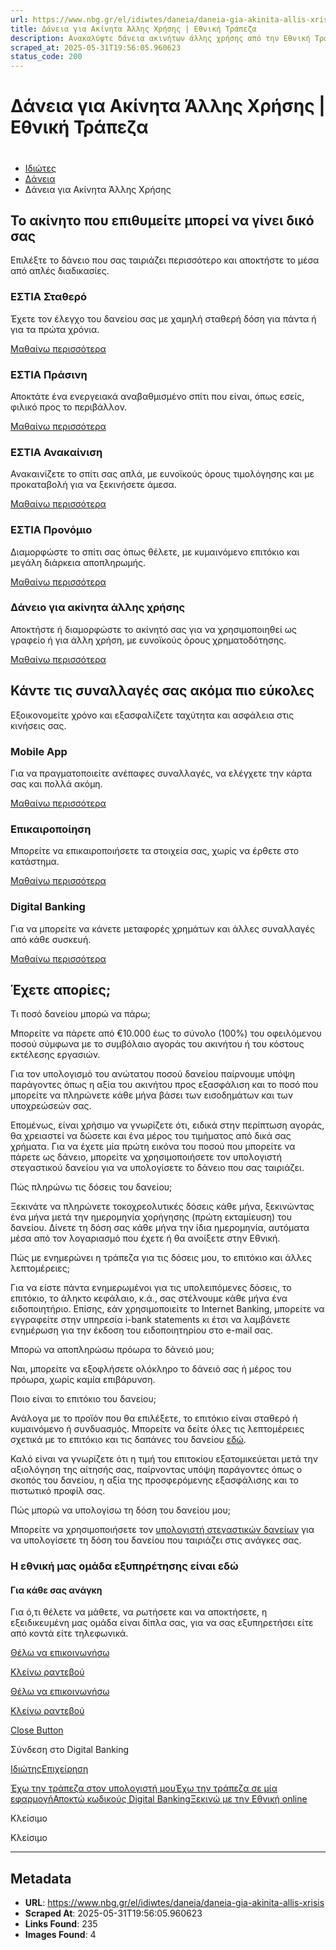 ```yaml
---
url: https://www.nbg.gr/el/idiwtes/daneia/daneia-gia-akinita-allis-xrisis
title: Δάνεια για Ακίνητα Άλλης Χρήσης | Εθνική Τράπεζα
description: Ανακαλύψτε δάνεια ακινήτων άλλης χρήσης από την Εθνική Τράπεζα και επιλέξτε αυτό που ταιριάζει στις ανάγκες σας. Μάθετε περισσότερα στο site!
scraped_at: 2025-05-31T19:56:05.960623
status_code: 200
---
```


# Δάνεια για Ακίνητα Άλλης Χρήσης | Εθνική Τράπεζα

# 

  * [Ιδιώτες](/el/idiwtes)
  * [Δάνεια](/el/idiwtes/daneia)
  * Δάνεια για Ακίνητα Άλλης Χρήσης 

## Το ακίνητο που επιθυμείτε μπορεί να γίνει δικό σας

Επιλέξτε το δάνειο που σας ταιριάζει περισσότερο και αποκτήστε το μέσα από απλές διαδικασίες.

### ΕΣΤΙΑ Σταθερό

Έχετε τον έλεγχο του δανείου σας με χαμηλή σταθερή δόση για πάντα ή για τα πρώτα χρόνια.

[ Μαθαίνω περισσότερα ](/el/idiwtes/daneia/stegastika-daneia/daneia-akinitwn/estia-stathero)

### ΕΣΤΙΑ Πράσινη

Αποκτάτε ένα ενεργειακά αναβαθμισμένο σπίτι που είναι, όπως εσείς, φιλικό προς το περιβάλλον.

[ Μαθαίνω περισσότερα ](/el/idiwtes/daneia/stegastika-daneia/daneia-akinitwn/estia-prasini)

### ΕΣΤΙΑ Ανακαίνιση

Ανακαινίζετε το σπίτι σας απλά, με ευνοϊκούς όρους τιμολόγησης και με προκαταβολή για να ξεκινήσετε άμεσα.

[ Μαθαίνω περισσότερα ](/el/idiwtes/daneia/stegastika-daneia/episkeuastika-daneia/estia-anakainisi)

### ΕΣΤΙΑ Προνόμιο

Διαμορφώστε το σπίτι σας όπως θέλετε, με κυμαινόμενο επιτόκιο και μεγάλη διάρκεια αποπληρωμής.

[ Μαθαίνω περισσότερα ](/el/idiwtes/daneia/stegastika-daneia/daneia-akinitwn/estia-pronomio)

### Δάνειο για ακίνητα άλλης χρήσης

Αποκτήστε ή διαμορφώστε το ακίνητό σας για να χρησιμοποιηθεί ως γραφείο ή για άλλη χρήση, με ευνοϊκούς όρους χρηματοδότησης.

[ Μαθαίνω περισσότερα ](/el/idiwtes/daneia/daneia-gia-akinita-allis-xrisis/stegastiko-daneio-gia-akinita-allis-xrisis)

## Κάντε τις συναλλαγές σας ακόμα πιο εύκολες

Εξοικονομείτε χρόνο και εξασφαλίζετε ταχύτητα και ασφάλεια στις κινήσεις σας.

### Mobile App

Για να πραγματοποιείτε ανέπαφες συναλλαγές, να ελέγχετε την κάρτα σας και πολλά ακόμη.

[ Μαθαίνω περισσότερα ](/el/idiwtes/kathimerines-sunallages/digital-banking/mobile-banking)

### Επικαιροποίηση

Μπορείτε να επικαιροποιήσετε τα στοιχεία σας, χωρίς να έρθετε στο κατάστημα.

[ Μαθαίνω περισσότερα ](/el/idiwtes/kathimerines-sunallages/digital-banking/dunatotites-internet-mobile-banking/epikairopoiisi-stoixeiwn-sthn-ethniki-trapeza-meso-digital-banking)

### Digital Banking

Για να μπορείτε να κάνετε μεταφορές χρημάτων και άλλες συναλλαγές από κάθε συσκευή.

[ Μαθαίνω περισσότερα ](/el/idiwtes/kathimerines-sunallages/digital-banking)

## Έχετε απορίες;

Τι ποσό δανείου μπορώ να πάρω;

Μπορείτε να πάρετε από €10.000 έως το σύνολο (100%) του οφειλόμενου ποσού σύμφωνα με το συμβόλαιο αγοράς του ακινήτου ή του κόστους εκτέλεσης εργασιών.

Για τον υπολογισμό του ανώτατου ποσού δανείου παίρνουμε υπόψη παράγοντες όπως η αξία του ακινήτου προς εξασφάλιση και το ποσό που μπορείτε να πληρώνετε κάθε μήνα βάσει των εισοδημάτων και των υποχρεώσεών σας.

Επομένως, είναι χρήσιμο να γνωρίζετε ότι, ειδικά στην περίπτωση αγοράς, θα χρειαστεί να δώσετε και ένα μέρος του τιμήματος από δικά σας χρήματα. Για να έχετε μία πρώτη εικόνα του ποσού που μπορείτε να πάρετε ως δάνειο, μπορείτε να χρησιμοποιήσετε τον υπολογιστή στεγαστικού δανείου για να υπολογίσετε το δάνειο που σας ταιριάζει.

  

Πώς πληρώνω τις δόσεις του δανείου;

Ξεκινάτε να πληρώνετε τοκοχρεολυτικές δόσεις κάθε μήνα, ξεκινώντας ένα μήνα μετά την ημερομηνία χορήγησης (πρώτη εκταμίευση) του δανείου. Δίνετε τη δόση σας κάθε μήνα την ίδια ημερομηνία, αυτόματα μέσα από τον λογαριασμό που έχετε ή θα ανοίξετε στην Εθνική.

Πώς με ενημερώνει η τράπεζα για τις δόσεις μου, το επιτόκιο και άλλες λεπτομέρειες;

Για να είστε πάντα ενημερωμένοι για τις υπολειπόμενες δόσεις, το επιτόκιο, το άληκτο κεφάλαιο, κ.ά., σας στέλνουμε κάθε μήνα ένα ειδοποιητήριο. Επίσης, εάν χρησιμοποιείτε το Internet Banking, μπορείτε να εγγραφείτε στην υπηρεσία i-bank statements κι έτσι να λαμβάνετε ενημέρωση για την έκδοση του ειδοποιητηρίου στο e-mail σας.

Μπορώ να αποπληρώσω πρόωρα το δάνειό μου;

Ναι, μπορείτε να εξοφλήσετε ολόκληρο το δάνειό σας ή μέρος του πρόωρα, χωρίς καμία επιβάρυνση.

Ποιο είναι το επιτόκιο του δανείου;

Ανάλογα με το προϊόν που θα επιλέξετε, το επιτόκιο είναι σταθερό ή κυμαινόμενο ή συνδυασμός. Μπορείτε να δείτε όλες τις λεπτομέρειες σχετικά με το επιτόκιο και τις δαπάνες του δανείου [εδώ](https://www.nbg.gr/-/jssmedia/Files/Timologio/web_portal_elliniko_epitokia-timologio_daneiwn.pdf?rev=b6562bbb270041b3ae00b9213919e131&hash=5C4193509AD78D333C7818E02BB7DFF9).

Καλό είναι να γνωρίζετε ότι η τιμή του επιτοκίου εξατομικεύεται μετά την αξιολόγηση της αίτησής σας, παίρνοντας υπόψη παράγοντες όπως ο σκοπός του δανείου, η αξία της προσφερόμενης εξασφάλισης και το πιστωτικό προφίλ σας.

Πώς μπορώ να υπολογίσω τη δόση του δανείου μου;

Μπορείτε να χρησιμοποιήσετε τον [υπολογιστή στεγαστικών δανείων](/el/idiwtes/kathimerines-sunallages/online-trapezika-ergaleia/upologistis-stegastikou-daneiou) για να υπολογίσετε τη δόση του δανείου που ταιριάζει στις ανάγκες σας.

### Η εθνική μας ομάδα εξυπηρέτησης είναι εδώ

#### Για κάθε σας ανάγκη

Για ό,τι θέλετε να μάθετε, να ρωτήσετε και να αποκτήσετε, η εξειδικευμένη μας ομάδα είναι δίπλα σας, για να σας εξυπηρετήσει είτε από κοντά είτε τηλεφωνικά.

[Θέλω να επικοινωνήσω](/el/footer/epikoinwnia)

[ Κλείνω ραντεβού ](#)

[Θέλω να επικοινωνήσω](/el/footer/epikoinwnia)

[ Κλείνω ραντεβού ](#)

[Close Button](#)

Σύνδεση στο Digital Banking

[Ιδιώτης](https://ibank.nbg.gr/web/?loginType=retail)[Επιχείρηση](https://ibank.nbg.gr/web/?loginType=corporate)

[Έχω την τράπεζα στον υπολογιστή μου](/el/idiwtes/kathimerines-sunallages/digital-banking/internet-banking)[Έχω την τράπεζα σε μία εφαρμογή](/el/idiwtes/kathimerines-sunallages/digital-banking/mobile-banking)[Αποκτώ κωδικούς Digital Banking](/el/idiwtes/kathimerines-sunallages/digital-banking/dunatotites-internet-mobile-banking/ekdosi-kwdikwn-digital-banking)[Ξεκινώ με την Εθνική online](/el/idiwtes/kathimerines-sunallages/digital-banking/ksekiniste-me-thn-ethniki-online)

Κλείσιμο

Κλείσιμο

---

## Metadata

- **URL**: https://www.nbg.gr/el/idiwtes/daneia/daneia-gia-akinita-allis-xrisis
- **Scraped At**: 2025-05-31T19:56:05.960623
- **Links Found**: 235
- **Images Found**: 4
